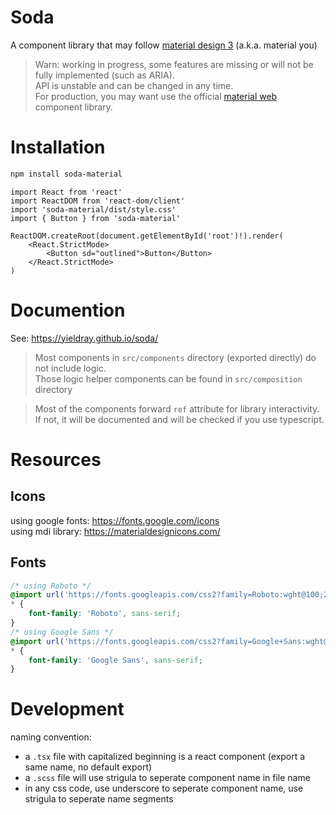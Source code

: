 # Soda

A component library that may follow [material design 3](https://m3.material.io/components) (a.k.a. material you)

> Warn: working in progress, some features are missing or will not be fully implemented (such as ARIA).  
> API is unstable and can be changed in any time.  
> For production, you may want use the official [material web](https://github.com/material-components/material-web) component library.

# Installation

```sh
npm install soda-material
```

```tsx
import React from 'react'
import ReactDOM from 'react-dom/client'
import 'soda-material/dist/style.css'
import { Button } from 'soda-material'

ReactDOM.createRoot(document.getElementById('root')!).render(
    <React.StrictMode>
        <Button sd="outlined">Button</Button>
    </React.StrictMode>
)
```

# Documention

See: <https://yieldray.github.io/soda/>

> Most components in `src/components` directory (exported directly) do not include logic.  
> Those logic helper components can be found in `src/composition` directory

> Most of the components forward `ref` attribute for library interactivity.  
> If not, it will be documented and will be checked if you use typescript.

# Resources

## Icons

using google fonts: <https://fonts.google.com/icons>  
using mdi library: <https://materialdesignicons.com/>

## Fonts

```css
/* using Roboto */
@import url('https://fonts.googleapis.com/css2?family=Roboto:wght@100;200;300;400;500;700;900&display=swap');
* {
    font-family: 'Roboto', sans-serif;
}
/* using Google Sans */
@import url('https://fonts.googleapis.com/css2?family=Google+Sans:wght@100;200;300;400;500;700;900&display=swap');
* {
    font-family: 'Google Sans', sans-serif;
}
```

# Development

naming convention:

-   a `.tsx` file with capitalized beginning is a react component (export a same name, no default export)
-   a `.scss` file will use strigula to seperate component name in file name
-   in any css code, use underscore to seperate component name, use strigula to seperate name segments
